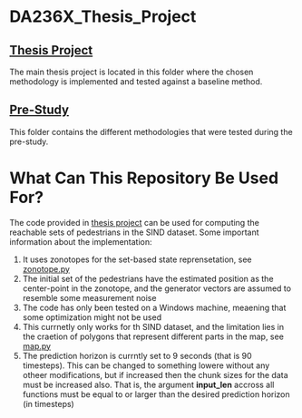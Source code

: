 # DA236X_Thesis_Project
## [Thesis Project](thesis_project)
The main thesis project is located in this folder where the chosen methodology is implemented and tested against a baseline method.
## [Pre-Study](pre_study)
This folder contains the different methodologies that were tested during the pre-study.

# What Can This Repository Be Used For?
The code provided in [thesis project](thesis_project) can be used for computing the reachable sets of pedestrians in the SIND dataset. Some important information about the implementation:
1. It uses zonotopes for the set-based state reprensetation, see [zonotope.py](thesis_project/DRA/zonotope.py)
2. The initial set of the pedestrians have the estimated position as the center-point in the zonotope, and the generator vectors are assumed to resemble some measurement noise
3. The code has only been tested on a Windows machine, meaening that some optimization might not be used
4. This currnetly only works for th SIND dataset, and the limitation lies in the craetion of polygons that represent different parts in the map, see [map.py](thesis_project/utils/map.py)
5. The prediction horizon is currntly set to 9 seconds (that is 90 timesteps). This can be changed to something lowere without any otheer modifications, but if increased then the chunk sizes for the data must be increased also. That is, the argument **input_len** accross all functions must be equal to or larger than the desired prediction horizon (in timesteps)
